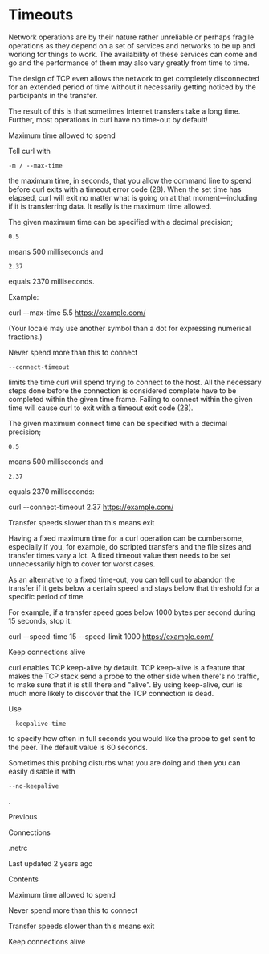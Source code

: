 <a href="timeouts.html" class="navButton-94f2579c--pageItemWithChildrenNested-2c5d8183--navButtonClickable-161b88ca--navButtonOpened-6a88552e">

</a>

</a>

# <span class="text-4505230f--DisplayH900-bfb998fa--textContentFamily-49a318e1">Timeouts</span>

<span class="text-4505230f--UIH300-2063425d--textUIFamily-5ebd8e40--text-8ee2c8b2">

</span>

<span class="text-4505230f--UIH300-2063425d--textUIFamily-5ebd8e40--text-8ee2c8b2">

</span>

<span class="text-4505230f--TextH400-3033861f--textContentFamily-49a318e1">

<span data-key="303180c511754cb99c0dc8476165354e">

<span data-offset-key="303180c511754cb99c0dc8476165354e:0">Network operations are by their nature rather unreliable or perhaps fragile operations as they depend on a set of services and networks to be up and working for things to work. The availability of these services can come and go and the performance of them may also vary greatly from time to time.</span>

</span>

</span>

<span class="text-4505230f--TextH400-3033861f--textContentFamily-49a318e1">

<span data-key="4a921b3d7d4f46a58b6479664b73732b">

<span data-offset-key="4a921b3d7d4f46a58b6479664b73732b:0">The design of TCP even allows the network to get completely disconnected for an extended period of time without it necessarily getting noticed by the participants in the transfer.</span>

</span>

</span>

<span class="text-4505230f--TextH400-3033861f--textContentFamily-49a318e1">

<span data-key="6162bab433b845e9a954d96e39d9487c">

<span data-offset-key="6162bab433b845e9a954d96e39d9487c:0">The result of this is that sometimes Internet transfers take a long time. Further, most operations in curl have no time-out by default!</span>

</span>

</span>

<span class="text-4505230f--HeadingH700-04e1a2a3--textContentFamily-49a318e1">

<span data-key="c5c3ad885c8141a58004e3267129f865">

<span data-offset-key="c5c3ad885c8141a58004e3267129f865:0">Maximum time allowed to spend</span>

</span>

</span>

<span class="text-4505230f--TextH400-3033861f--textContentFamily-49a318e1">

<span data-key="30e70c7e0ea34290bfd50d419b1d9175">

<span data-offset-key="30e70c7e0ea34290bfd50d419b1d9175:0">Tell curl with </span>

<span data-offset-key="30e70c7e0ea34290bfd50d419b1d9175:1">`-m / --max-time`</span>

<span data-offset-key="30e70c7e0ea34290bfd50d419b1d9175:2"> the maximum time, in seconds, that you allow the command line to spend before curl exits with a timeout error code (28). When the set time has elapsed, curl will exit no matter what is going on at that moment—including if it is transferring data. It really is the maximum time allowed.</span>

</span>

</span>

<span class="text-4505230f--TextH400-3033861f--textContentFamily-49a318e1">

<span data-key="055496cbc211458fae9aaf97c3f430b0">

<span data-offset-key="055496cbc211458fae9aaf97c3f430b0:0">The given maximum time can be specified with a decimal precision; </span>

<span data-offset-key="055496cbc211458fae9aaf97c3f430b0:1">`0.5`</span>

<span data-offset-key="055496cbc211458fae9aaf97c3f430b0:2"> means 500 milliseconds and </span>

<span data-offset-key="055496cbc211458fae9aaf97c3f430b0:3">`2.37`</span>

<span data-offset-key="055496cbc211458fae9aaf97c3f430b0:4"> equals 2370 milliseconds.</span>

</span>

</span>

<span class="text-4505230f--TextH400-3033861f--textContentFamily-49a318e1">

<span data-key="b02aa0945e7f4fa8a07e03bb81ac6e10">

<span data-offset-key="b02aa0945e7f4fa8a07e03bb81ac6e10:0">Example:</span>

</span>

</span> curl --max-time 5.5 https://example.com/<span class="text-4505230f--TextH400-3033861f--textContentFamily-49a318e1">

<span data-key="bdb0545a8a5645cbaf5f3fd3fc7c9eec">

<span data-offset-key="bdb0545a8a5645cbaf5f3fd3fc7c9eec:0">(Your locale may use another symbol than a dot for expressing numerical fractions.)</span>

</span>

</span>

<span class="text-4505230f--HeadingH700-04e1a2a3--textContentFamily-49a318e1">

<span data-key="2204a4c2395543d1b38d62db408e9816">

<span data-offset-key="2204a4c2395543d1b38d62db408e9816:0">Never spend more than this to connect</span>

</span>

</span>

<span class="text-4505230f--TextH400-3033861f--textContentFamily-49a318e1">

<span data-key="09e95f6859ca429fa20132722c2bb623">

<span data-offset-key="09e95f6859ca429fa20132722c2bb623:0">`--connect-timeout`</span>

<span data-offset-key="09e95f6859ca429fa20132722c2bb623:1"> limits the time curl will spend trying to connect to the host. All the necessary steps done before the connection is considered complete have to be completed within the given time frame. Failing to connect within the given time will cause curl to exit with a timeout exit code (28).</span>

</span>

</span>

<span class="text-4505230f--TextH400-3033861f--textContentFamily-49a318e1">

<span data-key="38452b90f0ad4d0287dbec86033137be">

<span data-offset-key="38452b90f0ad4d0287dbec86033137be:0">The given maximum connect time can be specified with a decimal precision; </span>

<span data-offset-key="38452b90f0ad4d0287dbec86033137be:1">`0.5`</span>

<span data-offset-key="38452b90f0ad4d0287dbec86033137be:2"> means 500 milliseconds and </span>

<span data-offset-key="38452b90f0ad4d0287dbec86033137be:3">`2.37`</span>

<span data-offset-key="38452b90f0ad4d0287dbec86033137be:4"> equals 2370 milliseconds:</span>

</span>

</span> curl --connect-timeout 2.37 https://example.com/<span class="text-4505230f--HeadingH700-04e1a2a3--textContentFamily-49a318e1">

<span data-key="1557047690134a87988150d8afeecbc6">

<span data-offset-key="1557047690134a87988150d8afeecbc6:0">Transfer speeds slower than this means exit</span>

</span>

</span>

<span class="text-4505230f--TextH400-3033861f--textContentFamily-49a318e1">

<span data-key="1d1df564788b46a2b0e729145a76daed">

<span data-offset-key="1d1df564788b46a2b0e729145a76daed:0">Having a fixed maximum time for a curl operation can be cumbersome, especially if you, for example, do scripted transfers and the file sizes and transfer times vary a lot. A fixed timeout value then needs to be set unnecessarily high to cover for worst cases.</span>

</span>

</span>

<span class="text-4505230f--TextH400-3033861f--textContentFamily-49a318e1">

<span data-key="8d4c31ef0b8d4490a87af7c47bfe87f0">

<span data-offset-key="8d4c31ef0b8d4490a87af7c47bfe87f0:0">As an alternative to a fixed time-out, you can tell curl to abandon the transfer if it gets below a certain speed and stays below that threshold for a specific period of time.</span>

</span>

</span>

<span class="text-4505230f--TextH400-3033861f--textContentFamily-49a318e1">

<span data-key="9f05a7e014c440e1b3ee5ae6fce3af1f">

<span data-offset-key="9f05a7e014c440e1b3ee5ae6fce3af1f:0">For example, if a transfer speed goes below 1000 bytes per second during 15 seconds, stop it:</span>

</span>

</span> curl --speed-time 15 --speed-limit 1000 https://example.com/<span class="text-4505230f--HeadingH700-04e1a2a3--textContentFamily-49a318e1">

<span data-key="26f7a19d7e894073ac43f5ba8c43e178">

<span data-offset-key="26f7a19d7e894073ac43f5ba8c43e178:0">Keep connections alive</span>

</span>

</span>

<span class="text-4505230f--TextH400-3033861f--textContentFamily-49a318e1">

<span data-key="e13fcd4a276c4535a498e7daa56881fc">

<span data-offset-key="e13fcd4a276c4535a498e7daa56881fc:0">curl enables TCP keep-alive by default. TCP keep-alive is a feature that makes the TCP stack send a probe to the other side when there's no traffic, to make sure that it is still there and "alive". By using keep-alive, curl is much more likely to discover that the TCP connection is dead.</span>

</span>

</span>

<span class="text-4505230f--TextH400-3033861f--textContentFamily-49a318e1">

<span data-key="4b6e30e4c26f460889211aaa70e2ec24">

<span data-offset-key="4b6e30e4c26f460889211aaa70e2ec24:0">Use </span>

<span data-offset-key="4b6e30e4c26f460889211aaa70e2ec24:1">`--keepalive-time`</span>

<span data-offset-key="4b6e30e4c26f460889211aaa70e2ec24:2"> to specify how often in full seconds you would like the probe to get sent to the peer. The default value is 60 seconds.</span>

</span>

</span>

<span class="text-4505230f--TextH400-3033861f--textContentFamily-49a318e1">

<span data-key="6c5c783846a64d1d9b165b0c76577cd6">

<span data-offset-key="6c5c783846a64d1d9b165b0c76577cd6:0">Sometimes this probing disturbs what you are doing and then you can easily disable it with </span>

<span data-offset-key="6c5c783846a64d1d9b165b0c76577cd6:1">`--no-keepalive`</span>

<span data-offset-key="6c5c783846a64d1d9b165b0c76577cd6:2">.</span>

</span>

</span>

<a href="connections.html" class="reset-3c756112--card-6570f064--whiteCard-fff091a4--cardPrevious-56a5e674">

</a>

<span class="text-4505230f--TextH200-a3425406--textContentFamily-49a318e1">Previous</span>

<span class="text-4505230f--UIH400-4e41e82a--textContentFamily-49a318e1">Connections</span>

<a href="netrc.html" class="reset-3c756112--card-6570f064--whiteCard-fff091a4--cardNext-19241c42">

</a>

<span class="text-4505230f--UIH400-4e41e82a--textContentFamily-49a318e1">.netrc</span>

<span class="text-4505230f--TextH200-a3425406--textContentFamily-49a318e1">Last updated 2 years ago</span>

<span class="text-4505230f--InfoH100-1e92e1d1--textContentFamily-49a318e1">Contents</span>

<a href="timeouts.html#maximum-time-allowed-to-spend" class="reset-3c756112--menuItem-aa02f6ec--menuItemLight-757d5235--menuItemInline-173bdf97--pageTocItem-f4427024">

</a>

<span class="text-4505230f--UIH300-2063425d--textContentFamily-49a318e1">

<span class="text-4505230f--UIH200-50ead35f--textContentFamily-49a318e1">Maximum time allowed to spend</span>

</span>

<a href="timeouts.html#never-spend-more-than-this-to-connect" class="reset-3c756112--menuItem-aa02f6ec--menuItemLight-757d5235--menuItemInline-173bdf97--pageTocItem-f4427024">

</a>

<span class="text-4505230f--UIH300-2063425d--textContentFamily-49a318e1">

<span class="text-4505230f--UIH200-50ead35f--textContentFamily-49a318e1">Never spend more than this to connect</span>

</span>

<a href="timeouts.html#transfer-speeds-slower-than-this-means-exit" class="reset-3c756112--menuItem-aa02f6ec--menuItemLight-757d5235--menuItemInline-173bdf97--pageTocItem-f4427024">

</a>

<span class="text-4505230f--UIH300-2063425d--textContentFamily-49a318e1">

<span class="text-4505230f--UIH200-50ead35f--textContentFamily-49a318e1">Transfer speeds slower than this means exit</span>

</span>

<a href="timeouts.html#keep-connections-alive" class="reset-3c756112--menuItem-aa02f6ec--menuItemLight-757d5235--menuItemInline-173bdf97--pageTocItem-f4427024">

</a>

<span class="text-4505230f--UIH300-2063425d--textContentFamily-49a318e1">

<span class="text-4505230f--UIH200-50ead35f--textContentFamily-49a318e1">Keep connections alive</span>

</span>
